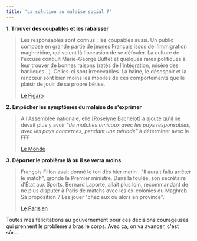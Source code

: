 ```yaml
---
title: 'La solution au malaise social ?'
---
```


**1\. Trouver des coupables et les rabaisser**

> Les responsables sont connus ; les coupables aussi. Un public composé en
> grande partie de jeunes Français issus de l'immigration maghrébine, qui voient
> là l'occasion de se défouler. La culture de l'excuse conduit Marie-George
> Buffet et quelques rares politiques à leur trouver de bonnes raisons (ratés de
> l'intégration, misère des banlieues…). Celles-ci sont irrecevables. La haine,
> le désespoir et la rancœur sont bien moins les mobiles de ces comportements
> que le plaisir de jouir de sa propre bêtise.
>
> [Le Figaro](http://www.lefigaro.fr/debats/2008/10/16/01005-20081016ARTFIG00018-un-match-des-sifflets-et-une-faute-.php)</p>

**2\. Empêcher les symptômes du malaise de s'exprimer**

> A l'Assemblée nationale, elle [Roselyne Bachelot] a ajouté qu'il ne devait
> plus y avoir _"de matches amicaux avec les pays responsables, avec les pays
> concernés, pendant une période"_ à déterminer avec la FFF
>
> [Le Monde](http://www.lemonde.fr/sport/article/2008/10/15/marseillaise-sifflee-le-match-aurait-du-etre-interrompu-selon-francois-fillon_1106925_3242.html)

**3\. Déporter le problème là où il se verra moins**

> François Fillon avait donné le ton dès hier matin : "Il aurait fallu arrêter
> le match", gronde le Premier ministre. Dans la foulée, son secrétaire d’État
> aux Sports, Bernard Laporte, allait plus loin, recommandant de ne plus
> disputer à Paris de matchs avec les ex-colonies du Maghreb. Sa proposition ?
> Les jouer "chez eux ou alors en province".
>
> [Le Parisien](http://www.leparisien.fr/une/marseillaise-huee-80-des-francais-choques-16-10-2008-277626.php)

Toutes mes félicitations au gouvernement pour ces décisions courageuses qui
prennent le problème à bras le corps. Avec ça, on va avancer, c'est sûr…
